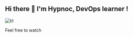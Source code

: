 ## Hi there 👋 I'm Hypnoc, DevOps learner !
![til](https://xeo5.com/idl/wp-content/uploads/2021/08/DevOps-Steps-1.gif)

Feel free to watch

